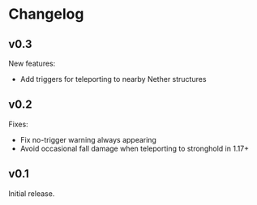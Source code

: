 # Changelog

## v0.3

New features:

- Add triggers for teleporting to nearby Nether structures

## v0.2

Fixes:

- Fix no-trigger warning always appearing
- Avoid occasional fall damage when teleporting to stronghold in 1.17+

## v0.1

Initial release.
